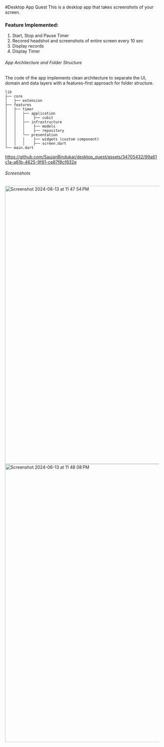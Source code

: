 
#Desktop App Quest
This is a desktop app that takes screenshots of your screen.
### Feature Implemented:
1. Start, Stop and Pause Timer
2. Recored headshot and screenshots of entire screen every 10 sec
3. Display records
4. Display Timer

###### App Architecture and Folder Structure
The code of the app implements clean architecture to separate the UI, domain and data layers with a features-first approach for folder structure.
```
lib
├── core
│   ├── extension
├── features
│   ├── timer
│   │   ├── application
│   │   │    ├── cubit
│   │   ├── infrastructure
│   │   │    ├── models
│   │   │    ├── repository
│   │   └── presentation
│   │   │    ├── widgets (custom component)
│   │   │    ├── screen.dart
└── main.dart
```


https://github.com/SaujanBindukar/desktop_quest/assets/34705432/99a61c1a-a61b-4625-9f81-ce87f8cf832e

###### Screenshots
<img width="908" alt="Screenshot 2024-06-13 at 11 47 54 PM" src="https://github.com/SaujanBindukar/desktop_quest/assets/34705432/a00b22b6-5b39-485b-ba18-d0878e7265cd">
<img width="908" alt="Screenshot 2024-06-13 at 11 48 08 PM" src="https://github.com/SaujanBindukar/desktop_quest/assets/34705432/704793cf-928c-43c1-8346-6c5cc6e49a54">





